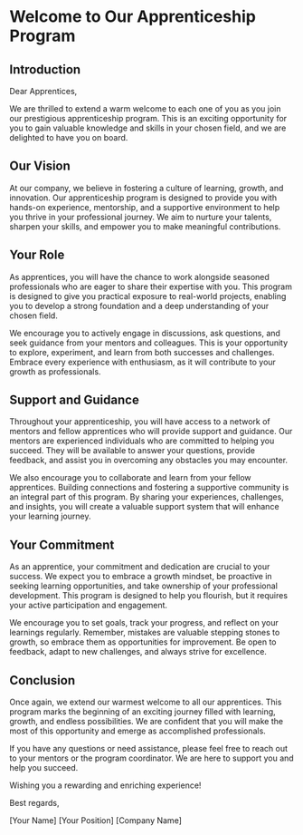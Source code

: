 # Welcome to Our Apprenticeship Program

## Introduction

Dear Apprentices,

We are thrilled to extend a warm welcome to each one of you as you join our prestigious apprenticeship program. This is an exciting opportunity for you to gain valuable knowledge and skills in your chosen field, and we are delighted to have you on board.

## Our Vision

At our company, we believe in fostering a culture of learning, growth, and innovation. Our apprenticeship program is designed to provide you with hands-on experience, mentorship, and a supportive environment to help you thrive in your professional journey. We aim to nurture your talents, sharpen your skills, and empower you to make meaningful contributions.

## Your Role

As apprentices, you will have the chance to work alongside seasoned professionals who are eager to share their expertise with you. This program is designed to give you practical exposure to real-world projects, enabling you to develop a strong foundation and a deep understanding of your chosen field.

We encourage you to actively engage in discussions, ask questions, and seek guidance from your mentors and colleagues. This is your opportunity to explore, experiment, and learn from both successes and challenges. Embrace every experience with enthusiasm, as it will contribute to your growth as professionals.

## Support and Guidance

Throughout your apprenticeship, you will have access to a network of mentors and fellow apprentices who will provide support and guidance. Our mentors are experienced individuals who are committed to helping you succeed. They will be available to answer your questions, provide feedback, and assist you in overcoming any obstacles you may encounter.

We also encourage you to collaborate and learn from your fellow apprentices. Building connections and fostering a supportive community is an integral part of this program. By sharing your experiences, challenges, and insights, you will create a valuable support system that will enhance your learning journey.

## Your Commitment

As an apprentice, your commitment and dedication are crucial to your success. We expect you to embrace a growth mindset, be proactive in seeking learning opportunities, and take ownership of your professional development. This program is designed to help you flourish, but it requires your active participation and engagement.

We encourage you to set goals, track your progress, and reflect on your learnings regularly. Remember, mistakes are valuable stepping stones to growth, so embrace them as opportunities for improvement. Be open to feedback, adapt to new challenges, and always strive for excellence.

## Conclusion

Once again, we extend our warmest welcome to all our apprentices. This program marks the beginning of an exciting journey filled with learning, growth, and endless possibilities. We are confident that you will make the most of this opportunity and emerge as accomplished professionals.

If you have any questions or need assistance, please feel free to reach out to your mentors or the program coordinator. We are here to support you and help you succeed.

Wishing you a rewarding and enriching experience!

Best regards,

[Your Name]
[Your Position]
[Company Name]
